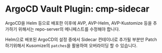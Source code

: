 # ArgoCD Vault Plugin: cmp-sidecar

ArgoCD을 Helm 등으로 배포한 이후에 AVP, AVP-Helm, AVP-Kustomize 등을 추가하기 위해서는 repo-server의 메니페스트를 수정해야 합니다.

Helm으로 배포된 ArgoCD의 설정 중에서 Sidecar 컨테이너로 추가될 부분만 Patch 하기위해서 Kusomize의 `patches`을 활용하여 오버라이딩 할 수 있습니다.